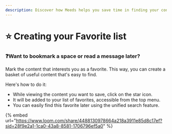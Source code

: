 ```yaml
---
description: Discover how Meeds helps you save time in finding your content
---
```


# ⭐ Creating your Favorite list

### :question:Want to bookmark a space or read a message later?

Mark the content that interests you as a favorite. This way, you can create a basket of useful content that's easy to find.

Here's how to do it:

* While viewing the content you want to save, click on the star icon.
* It will be added to your list of favorites, accessible from the top menu.
* You can easily find this favorite later using the unified search feature.



{% embed url="https://www.loom.com/share/4488130978664a218a3911e85d8c17ef?sid=28f9e2a1-1ca0-43a8-8581-1706796ef5a0" %}
